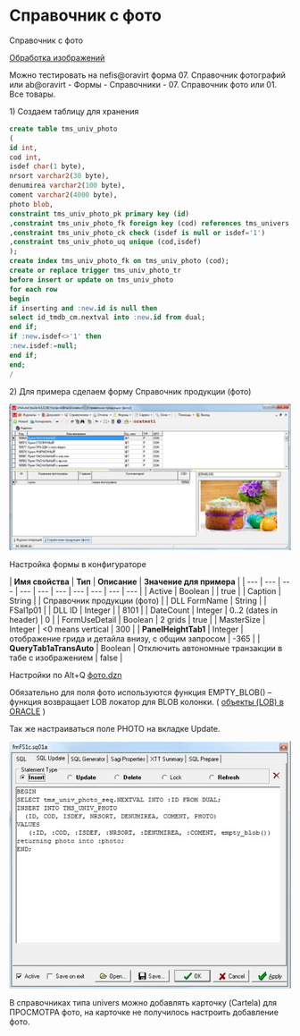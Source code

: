 # Справочник с фото

Справочник с фото

[Обработка изображений](https://bsoft.gitbook.io/wiki/razrabotka/konfigurator/spravochniki/univers/spravochnik-s-foto/obrabotka-izobrazhenii)

Можно тестировать на nefis@oravirt форма 07. Справочник фотографий или ab@oravirt - Формы - Справочники - 07. Справочник фото или 01. Все товары.

1\) Создаем таблицу для хранения

```sql
create table tms_univ_photo
(
id int,
cod int,
isdef char(1 byte),
nrsort varchar2(30 byte),
denumirea varchar2(100 byte),
coment varchar2(4000 byte),
photo blob,
constraint tms_univ_photo_pk primary key (id)
,constraint tms_univ_photo_fk foreign key (cod) references tms_univers (cod)
,constraint tms_univ_photo_ck check (isdef is null or isdef='1')
,constraint tms_univ_photo_uq unique (cod,isdef)
);
create index tms_univ_photo_fk on tms_univ_photo (cod);
create or replace trigger tms_univ_photo_tr
before insert or update on tms_univ_photo
for each row
begin
if inserting and :new.id is null then
select id_tmdb_cm.nextval into :new.id from dual;
end if;
if :new.isdef<>'1' then
:new.isdef:=null;
end if;
end;
/
```

 2\) Для примера сделаем форму Справочник продукции \(фото\)

![](../../../../../.gitbook/assets/foto1.jpg)

 Настройка формы в конфигураторе

| **Имя свойства** | **Тип** | **Описание** | **Значение для примера** |
| --- | --- | --- | --- | --- | --- | --- | --- | --- | --- |
| Active | Boolean |  | true |
| Caption | String |  | Справочник продукции \(фото\) |
| DLL FormName | String |  | FSal1p01 |
| DLL ID | Integer |  | 8101 |
| DateCount | Integer | 0..2 \(dates in header\) | 0 |
| FormUseDetail | Boolean | 2 grids | true |
| MasterSize | Integer | &lt;0 means vertical | 300 |
| **PanelHeightTab1** | Integer | отображение грида и детайла внизу, с общим запросом | -365 |
| **QueryTab1aTransAuto** | Boolean |  Отключить автономные транзакции в табе с изображением |  false |

Настройки по Alt+Q [фото.dzn](https://yadi.sk/d/NyjRAuF23XDETz)

Обязательно для поля фото используются функция EMPTY\_BLOB\(\) – функция возвращает LOB локатор для BLOB колонки. \( [объекты \(LOB\) в ORACLE](http://apps-oracle.ru/lob_oracle/) \)

Так же настраиваться поле PHOTO на вкладке Update.

![](../../../../../.gitbook/assets/foto3.jpg)

В справочниках типа univers можно добавлять карточку \(Cartela\) для ПРОСМОТРА фото, на карточке не получилось настроить добавление фото.

